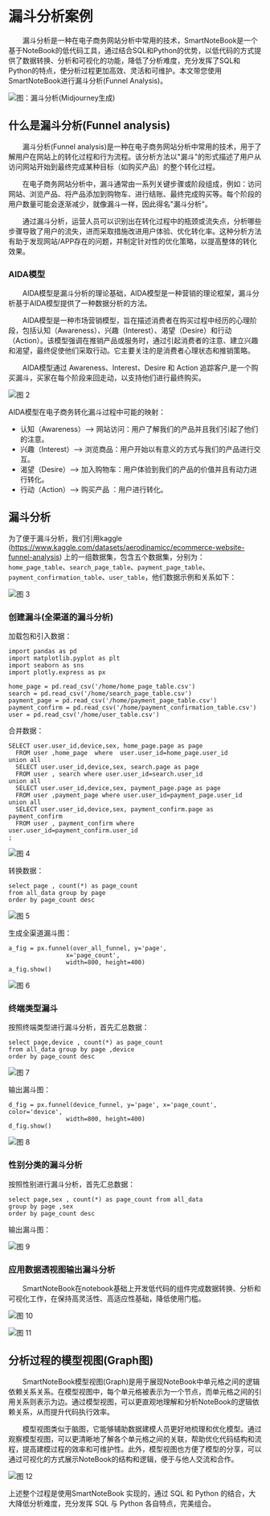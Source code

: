 # 漏斗分析案例

&emsp;&emsp;漏斗分析是一种在电子商务网站分析中常用的技术，SmartNoteBook是一个基于NoteBook的低代码工具，通过结合SQL和Python的优势，以低代码的方式提供了数据转换、分析和可视化的功能，降低了分析难度，充分发挥了SQL和Python的特点，使分析过程更加高效、灵活和可维护。本文带您使用SmartNoteBook进行漏斗分析(Funnel Analysis)。

![图：漏斗分析(Midjourney生成)](../images/7d812fe1cdb5aba65dcceb7fc01d8774f1d7ea65085d621e1643cf5f9faa342c.png)  



## 什么是漏斗分析(Funnel analysis)

&emsp;&emsp;漏斗分析(Funnel analysis)是一种在电子商务网站分析中常用的技术，用于了解用户在网站上的转化过程和行为流程。该分析方法以"漏斗"的形式描述了用户从访问网站开始到最终完成某种目标（如购买产品）的整个转化过程。

&emsp;&emsp;在电子商务网站分析中，漏斗通常由一系列关键步骤或阶段组成，例如：访问网站、浏览产品、将产品添加到购物车、进行结账、最终完成购买等。每个阶段的用户数量可能会逐渐减少，就像漏斗一样，因此得名"漏斗分析"。

&emsp;&emsp;通过漏斗分析，运营人员可以识别出在转化过程中的瓶颈或流失点，分析哪些步骤导致了用户的流失，进而采取措施改进用户体验、优化转化率。这种分析方法有助于发现网站/APP存在的问题，并制定针对性的优化策略，以提高整体的转化效果。

### AIDA模型

&emsp;&emsp;AIDA模型是漏斗分析的理论基础，AIDA模型是一种营销的理论框架，漏斗分析基于AIDA模型提供了一种数据分析的方法。
    
&emsp;&emsp;AIDA模型是一种市场营销模型，旨在描述消费者在购买过程中经历的心理阶段，包括认知（Awareness）、兴趣（Interest）、渴望（Desire）和行动（Action）。该模型强调在推销产品或服务时，通过引起消费者的注意、建立兴趣和渴望，最终促使他们采取行动。它主要关注的是消费者心理状态和推销策略。

&emsp;&emsp;AIDA模型通过 Awareness、Interest、Desire 和 Action 追踪客户,是一个购买漏斗，买家在每个阶段来回走动，以支持他们进行最终购买。

![图 2](../images/25a488805f8bd8a71106c4fbb1f3535889d1921a8b206dc3d803de22c5c8ee3b.png)  

AIDA模型在电子商务转化漏斗过程中可能的映射：

- 认知（Awareness）--> 网站访问：用户了解我们的产品并且我们引起了他们的注意。
- 兴趣（Interest）--> 浏览商品：用户开始以有意义的方式与我们的产品进行交互。
- 渴望（Desire）--> 加入购物车：用户体验到我们的产品的价值并且有动力进行转化。
- 行动（Action）--> 购买产品 ：用户进行转化。

## 漏斗分析

为了便于漏斗分析，我们引用kaggle (https://www.kaggle.com/datasets/aerodinamicc/ecommerce-website-funnel-analysis) 上的一组数据集，包含五个数据集，分别为：`home_page_table`、`search_page_table`、`payment_page_table`、`payment_confirmation_table`、`user_table`，他们数据示例和关系如下：

![图 3](../images/866be8ffad4700fa72712c9512343e7e10ff372af75059d21d9796b561af8fbd.png)  

### 创建漏斗(全渠道的漏斗分析)

加载包和引入数据：


```
import pandas as pd
import matplotlib.pyplot as plt
import seaborn as sns
import plotly.express as px

home_page = pd.read_csv('/home/home_page_table.csv')
search = pd.read_csv('/home/search_page_table.csv')
payment_page = pd.read_csv('/home/payment_page_table.csv')
payment_confirm = pd.read_csv('/home/payment_confirmation_table.csv')
user = pd.read_csv('/home/user_table.csv')
```

合并数据：
  
```
SELECT user.user_id,device,sex, home_page.page as page 
  FROM user ,home_page  where  user.user_id=home_page.user_id 
union all
  SELECT user.user_id,device,sex, search.page as page 
  FROM user , search where user.user_id=search.user_id
union all 
  SELECT user.user_id,device,sex, payment_page.page as page 
  FROM user ,payment_page where user.user_id=payment_page.user_id
union all 
  SELECT user.user_id,device,sex, payment_confirm.page as  payment_confirm 
  FROM user , payment_confirm where  user.user_id=payment_confirm.user_id
;  
```
![图 4](../images/5fec9c21d55576cf38706a86b4ac820a7725d6fb61445f9d18765453945ae186.png)  


转换数据：

```
select page , count(*) as page_count 
from all_data group by page 
order by page_count desc
```

![图 5](../images/054235c85ebbcbf478d577c5ed652959f949b96be85f2a4afff452f2ae4e6964.png)  

生成全渠道漏斗图：

```
a_fig = px.funnel(over_all_funnel, y='page', 
                x='page_count',
                width=800, height=400)
a_fig.show()
```

![图 6](../images/1801f5d07606902e1d1c5faa077735ab2bd25f311a9e9539ce78792ab2019b5f.png)  


### 终端类型漏斗

按照终端类型进行漏斗分析，首先汇总数据：


```
select page,device , count(*) as page_count 
from all_data group by page ,device
order by page_count desc
```
![图 7](../images/2faa7dd728c587b3c62757f92591c4a846fb647a5fbbc9930363ba0599f9dcab.png)  


输出漏斗图：

```
d_fig = px.funnel(device_funnel, y='page', x='page_count', color='device',
                width=800, height=400)
d_fig.show()
```
![图 8](../images/f1f531dbdb1f4990c819ac90fbf9c3283dbb7bf2a5d8229c3097b502af0b5452.png)  


### 性别分类的漏斗分析

按照性别进行漏斗分析，首先汇总数据：


```
select page,sex , count(*) as page_count from all_data 
group by page ,sex
order by page_count desc
```

输出漏斗图：

![图 9](../images/834c1b1965e08aa2314a1c3b85a06c6594a3c7c5022cf5e61ab78a7c0f31cdb0.png)  


### 应用数据透视图输出漏斗分析
    
&emsp;&emsp;SmartNoteBook在notebook基础上开发低代码的组件完成数据转换、分析和可视化工作，在保持高灵活性、高适应性基础，降低使用门槛。

![图 10](../images/26893312cff93e8ef513f0b7c9779c08074506a35efd5cd0045890c486bf4e1c.png)  

![图 11](../images/565cb49f4b821a7008af1a76996fbbbb867bb503e0a04935f1674730a1af969f.png)  



## 分析过程的模型视图(Graph图)

&emsp;&emsp;SmartNoteBook模型视图(Graph)是用于展现NoteBook中单元格之间的逻辑依赖关系关系。在模型视图中，每个单元格被表示为一个节点，而单元格之间的引用关系则表示为边。通过模型视图，可以更直观地理解和分析NoteBook的逻辑依赖关系，从而提升代码执行效率。

&emsp;&emsp;模型视图类似于脑图，它能够辅助数据建模人员更好地梳理和优化模型。通过观察模型视图，可以更清晰地了解各个单元格之间的关联，帮助优化代码结构和流程，提高建模过程的效率和可维护性。此外，模型视图也方便了模型的分享，可以通过可视化的方式展示NoteBook的结构和逻辑，便于与他人交流和合作。

![图 12](../images/96ad4fba8131ab2979c50533d9d88b2ed4a46ff28bb48cd98146240dde0b880b.png)  

上述整个过程是使用SmartNoteBook 实现的，通过 SQL 和 Python 的结合，大大降低分析难度，充分发挥 SQL 与 Python 各自特点，完美组合。

